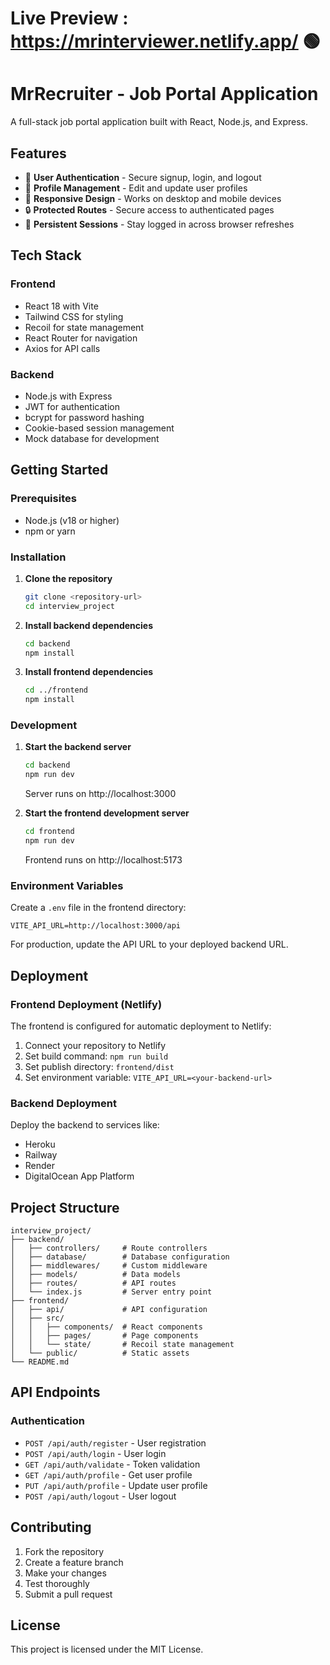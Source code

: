 
# Live Preview : https://mrinterviewer.netlify.app/ 🟢


# MrRecruiter - Job Portal Application

A full-stack job portal application built with React, Node.js, and Express.

## Features

- 🔐 **User Authentication** - Secure signup, login, and logout
- 👤 **Profile Management** - Edit and update user profiles
- 🎨 **Responsive Design** - Works on desktop and mobile devices
- 🔒 **Protected Routes** - Secure access to authenticated pages
- 💾 **Persistent Sessions** - Stay logged in across browser refreshes

## Tech Stack

### Frontend
- React 18 with Vite
- Tailwind CSS for styling
- Recoil for state management
- React Router for navigation
- Axios for API calls

### Backend
- Node.js with Express
- JWT for authentication
- bcrypt for password hashing
- Cookie-based session management
- Mock database for development

## Getting Started

### Prerequisites
- Node.js (v18 or higher)
- npm or yarn

### Installation

1. **Clone the repository**
   ```bash
   git clone <repository-url>
   cd interview_project
   ```

2. **Install backend dependencies**
   ```bash
   cd backend
   npm install
   ```

3. **Install frontend dependencies**
   ```bash
   cd ../frontend
   npm install
   ```

### Development

1. **Start the backend server**
   ```bash
   cd backend
   npm run dev
   ```
   Server runs on http://localhost:3000

2. **Start the frontend development server**
   ```bash
   cd frontend
   npm run dev
   ```
   Frontend runs on http://localhost:5173

### Environment Variables

Create a `.env` file in the frontend directory:
```env
VITE_API_URL=http://localhost:3000/api
```

For production, update the API URL to your deployed backend URL.

## Deployment

### Frontend Deployment (Netlify)
The frontend is configured for automatic deployment to Netlify:

1. Connect your repository to Netlify
2. Set build command: `npm run build`
3. Set publish directory: `frontend/dist`
4. Set environment variable: `VITE_API_URL=<your-backend-url>`

### Backend Deployment
Deploy the backend to services like:
- Heroku
- Railway
- Render
- DigitalOcean App Platform

## Project Structure

```
interview_project/
├── backend/
│   ├── controllers/     # Route controllers
│   ├── database/        # Database configuration
│   ├── middlewares/     # Custom middleware
│   ├── models/          # Data models
│   ├── routes/          # API routes
│   └── index.js         # Server entry point
├── frontend/
│   ├── api/             # API configuration
│   ├── src/
│   │   ├── components/  # React components
│   │   ├── pages/       # Page components
│   │   └── state/       # Recoil state management
│   └── public/          # Static assets
└── README.md
```

## API Endpoints

### Authentication
- `POST /api/auth/register` - User registration
- `POST /api/auth/login` - User login
- `GET /api/auth/validate` - Token validation
- `GET /api/auth/profile` - Get user profile
- `PUT /api/auth/profile` - Update user profile
- `POST /api/auth/logout` - User logout

## Contributing

1. Fork the repository
2. Create a feature branch
3. Make your changes
4. Test thoroughly
5. Submit a pull request

## License

This project is licensed under the MIT License.
